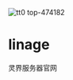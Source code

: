 ![tt0 top-474182](https://user-images.githubusercontent.com/96004533/188295282-7e24fe1b-4668-4c44-b083-da0c9cc9d494.gif)
# linage
灵界服务器官网
